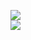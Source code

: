 [![](https://img.shields.io/badge/Made%20With-Github%20Spray-lightgrey.svg?style=for-the-badge&logo=github)](https://github.com/Annihil/github-spray#16018)  
[![](https://i.imgur.com/2DrTn0Z.gif)](https://github.com/Annihil/github-spray)